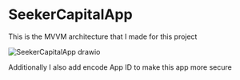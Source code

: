 # SeekerCapitalApp

This is the MVVM architecture that I made for this project

![SeekerCapitalApp drawio](https://user-images.githubusercontent.com/3623363/207842814-44357fd6-5869-4320-a166-1edaae190b00.png)

Additionally I also add encode App ID to make this app more secure
